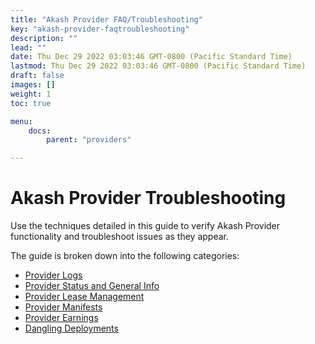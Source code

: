 ```yaml
---
title: "Akash Provider FAQ/Troubleshooting"
key: "akash-provider-faqtroubleshooting"
description: ""
lead: ""
date: Thu Dec 29 2022 03:03:46 GMT-0800 (Pacific Standard Time)
lastmod: Thu Dec 29 2022 03:03:46 GMT-0800 (Pacific Standard Time)
draft: false
images: []
weight: 1
toc: true

menu:
    docs:
        parent: "providers"

---
```

Akash Provider Troubleshooting
==============================

Use the techniques detailed in this guide to verify Akash Provider functionality and troubleshoot issues as they appear.

The guide is broken down into the following categories:

*   [Provider Logs](provider-logs.md)
*   [Provider Status and General Info](provider-status-and-general-info.md)
*   [Provider Lease Management](provider-lease-management.md)
*   [Provider Manifests](provider-manifests.md)
*   [Provider Earnings](provider-earnings.md)
*   [Dangling Deployments](dangling-deployments.md)